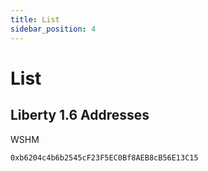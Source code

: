 ```yaml
---
title: List
sidebar_position: 4
---
```


# List

## Liberty 1.6 Addresses

WSHM

    0xb6204c4b6b2545cF23F5EC0Bf8AEB8cB56E13C15
